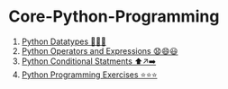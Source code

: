 # Core-Python-Programming
1. [Python Datatypes 📱📅🧮](https://github.com/pritish-tripathy-aiml/Core-Python-Programming/blob/main/Python_Datatypes.ipynb)
2. [Python Operators and Expressions 😧😄😃](https://github.com/pritish-tripathy-aiml/Core-Python-Programming/blob/main/Operators_and_Expressions.ipynb)
3. [Python Conditional Statments ⬆️↗️➡️](https://github.com/pritish-tripathy-aiml/Core-Python-Programming/blob/main/Conditional_Statements.ipynb)
4. [Python Programming Exercises ⭐⭐⭐](https://github.com/pritish-tripathy-aiml/Core-Python-Programming/blob/main/Python_Programming_Exercises.ipynb)
